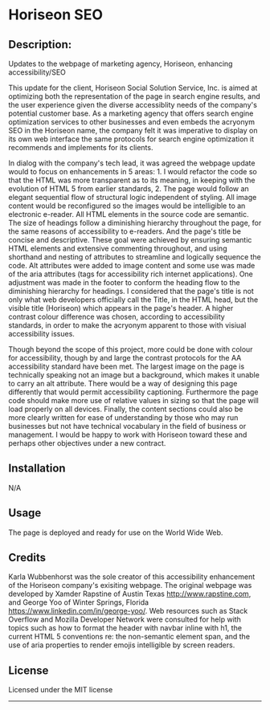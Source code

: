 # Horiseon SEO

## Description: 

Updates to the webpage of marketing agency, Horiseon, enhancing accessibility/SEO

This update for the client, Horiseon Social Solution Service, Inc. is aimed at optimizing both the representation of the page in search engine results, and the user experience given the diverse accessiblity needs of the company's potential customer base. As a marketing agency that offers search engine optimization services to other businesses and even embeds the acryonym SEO in the Horiseon name, the company felt it was imperative to display on its own web interface the same protocols for search engine optimization it recommends and implements for its clients.  

In dialog with the company's tech lead, it was agreed the webpage update would to focus on enhancements in 5 areas: 1. I would refactor the code so that the HTML was more transparent as to its meaning, in keeping with the evolution of HTML 5 from earlier standards, 2. The page would follow an elegant sequential flow of structural logic independent of styling.  All image content would be reconfigured so the images would be intelligible to an electronic e-reader.     All HTML elements in the source code are semantic. The size of headings follow a diminishing hierarchy throughout the page, for the same reasons of accessibility to e-readers.  And the page's title be concise and descriptive.  These goal were achieved by ensuring semantic HTML elements and extensive commenting throughout, and using shorthand and nesting of attributes to streamline and logically sequence the code.  Alt attributes were added to image content and some use was made of the aria attributes (tags for accessibility rich internet applications). One adjustment was made in the footer to conform the heading flow to the diminishing hierarchy for headings. I considered that the page's title is not only what web developers officially call the Title, in the HTML head, but the visible title (Horiseon) which appears in the page's header.  A higher contrast colour difference was chosen, according to accessibility standards, in order to make the acryonym apparent to those with visiual accessibility issues.  

Though beyond the scope of this project, more could be done with colour for accessibility, though by and large the contrast protocols for the AA accessibility standard have been met.  The largest image on the page is technically speaking not an image but a background, which makes it unable to carry an alt attribute.  There would be a way of designing this page differently that would permit accessibility captioning. Furthermore the page code should make more use of relative values in sizing so that the page will load properly on all devices. Finally, the content sections could also be more clearly written for ease of understanding by those who may run businesses but not have technical vocabulary in the field of business or management.  I would be happy to work with Horiseon toward these and perhaps other objectives under a new contract. 

## Installation

N/A

## Usage

The page is deployed and ready for use on the World Wide Web. 

## Credits

Karla Wubbenhorst was the sole creator of this accessibility enhancement of the Horiseon company's exisiting webpage.  The original webpage was developed by Xamder Rapstine of Austin Texas http://www.rapstine.com, and George Yoo of Winter Springs, Florida https://www.linkedin.com/in/george-yoo/.  Web resources such as Stack Overflow and Mozilla Developer Network were consulted for help with topics such as how to format the header with navbar inline with h1, the current HTML 5 conventions re: the non-semantic element span, and the use of aria properties to render emojis intelligible by screen readers.

## License

Licensed under the MIT license

___
